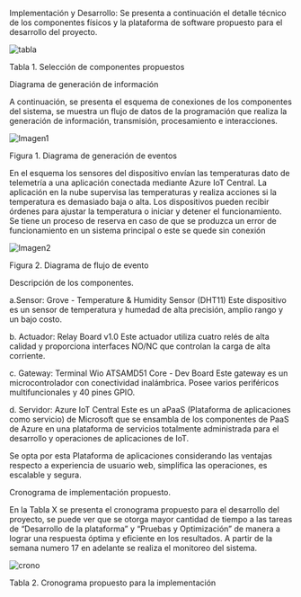 Implementación y Desarrollo:
Se presenta a continuación el detalle técnico de los componentes físicos y la plataforma de software propuesto para el desarrollo del proyecto.

![tabla](https://github.com/jrochepy/Iot_team7_MITIC-FPUNA/assets/133827326/2cb39fb9-4931-4e67-a327-45e2a2110901)

Tabla 1. Selección de componentes propuestos


Diagrama de generación de información

A continuación, se presenta el esquema de conexiones de los componentes del sistema, se muestra un flujo de datos de la programación que realiza la generación de información, transmisión, procesamiento e interacciones.

![Imagen1](https://github.com/jrochepy/Iot_team7_MITIC-FPUNA/assets/133827326/2503b39e-f97a-427b-8a45-02c089e76414)

Figura 1. Diagrama de generación de eventos

En el esquema los sensores del dispositivo envían las temperaturas dato de telemetría a una aplicación conectada mediante Azure IoT Central. La aplicación en la nube supervisa las temperaturas y realiza acciones si la temperatura es demasiado baja o alta. Los dispositivos pueden recibir órdenes para ajustar la temperatura o iniciar y detener el funcionamiento. Se tiene un proceso de reserva en caso de que se produzca un error de funcionamiento en un sistema principal o este se quede sin conexión

 ![Imagen2](https://github.com/jrochepy/Iot_team7_MITIC-FPUNA/assets/133827326/f2b39051-a3b2-4679-b571-b50737433d4f)
 
Figura 2. Diagrama de flujo de evento


Descripción de los componentes.

a.Sensor: Grove - Temperature & Humidity Sensor (DHT11)
Este dispositivo es un sensor de temperatura y humedad de alta precisión, amplio rango y un bajo costo.

b.	Actuador: Relay Board v1.0
Este actuador utiliza cuatro relés de alta calidad y proporciona interfaces NO/NC que controlan la carga de alta corriente.

c.	Gateway: Terminal Wio ATSAMD51 Core - Dev Board
Este gateway es un microcontrolador con conectividad inalámbrica. Posee varios periféricos multifuncionales y 40 pines GPIO.

d.	Servidor: Azure IoT Central
Este es un aPaaS (Plataforma de aplicaciones como servicio) de Microsoft que se ensambla de los componentes de PaaS de Azure en una plataforma de servicios totalmente administrada para el desarrollo y operaciones de aplicaciones de IoT.

Se opta por esta Plataforma de aplicaciones considerando las ventajas respecto a experiencia de usuario web, simplifica las operaciones, es escalable y segura. 

Cronograma de implementación propuesto.

En la Tabla X se presenta el cronograma propuesto para el desarrollo del proyecto, se puede ver que se otorga mayor cantidad de tiempo a las tareas de “Desarrollo de la plataforma” y “Pruebas y Optimización” de manera a lograr una respuesta óptima y eficiente en los resultados. A partir de la semana numero 17 en adelante se realiza el monitoreo del sistema.

![crono](https://github.com/jrochepy/Iot_team7_MITIC-FPUNA/assets/133827326/2697060c-bb08-4c25-8046-6c732469f2ec)

Tabla 2. Cronograma propuesto para la implementación
